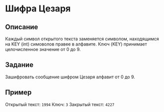 # Шифра Цезаря
## Описание
Каждый символ открытого текста заменяется символом, находящимся на KEY (int) симоволов правее в алфавите.
Ключ (KEY) принимает целочисленное значение от 0 до 9.

## Задание

Зашифровать сообщение шифром Цезаря алфавит от 0 до 9.

## Пример

Открытый текст: ```1994```
Ключ: ```3```
Закрытый текст: ```4227```
